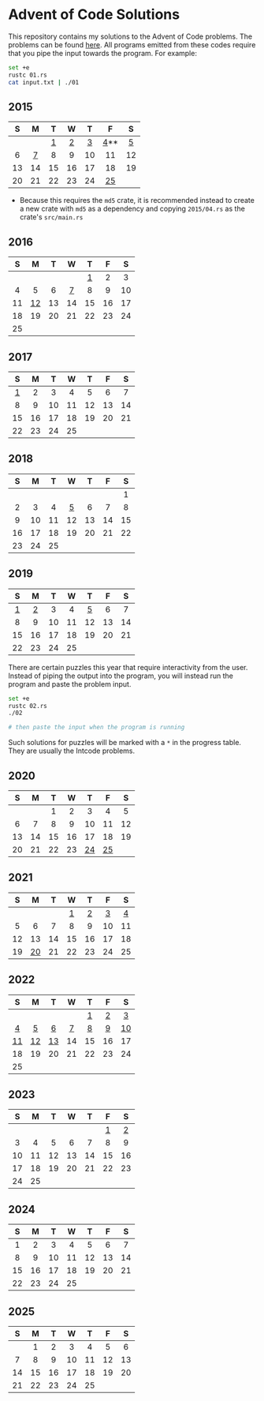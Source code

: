 # Advent of Code Solutions

This repository contains my solutions to the Advent of Code problems. The problems can be found [here](https://adventofcode.com/2015/events). All programs emitted from these codes require that you pipe the input towards the program. For example:

```bash
set +e
rustc 01.rs
cat input.txt | ./01
```

## 2015

| S   | M                 | T                 | W                 | T                 | F                   | S                 |
|:---:|:-----------------:|:-----------------:|:-----------------:|:-----------------:|:-------------------:|:-----------------:|
|     |                   | [1](./2015/01.rs) | [2](./2015/02.rs) | [3](./2015/03.rs) | [4](./2015/04.rs)** | [5](./2015/05.rs) |
| 6   | [7](./2015/07.rs) | 8                 | 9                 | 10                | 11                  | 12                |
| 13  | 14                | 15                | 16                | 17                | 18                  | 19                |
| 20  | 21                | 22                | 23                | 24                | [25](./2015/25.rs)  |                   |

- Because this requires the `md5` crate, it is recommended instead to create a new crate with `md5` as a dependency and copying `2015/04.rs` as the crate's `src/main.rs`

## 2016

| S   | M                  | T   | W                 | T                 | F   | S   |
|:---:|:------------------:|:---:|:-----------------:|:-----------------:|:---:|:---:|
|     |                    |     |                   | [1](./2016/01.rs) | 2   | 3   |
| 4   | 5                  | 6   | [7](./2016/07.rs) | 8                 | 9   | 10  |
| 11  | [12](./2016/12.rs) | 13  | 14                | 15                | 16  | 17  |
| 18  | 19                 | 20  | 21                | 22                | 23  | 24  |
| 25  |                    |     |                   |                   |     |     |

## 2017

| S | M | T | W | T | F | S |
|:-:|:-:|:-:|:-:|:-:|:-:|:-:|
| [1](./2017/01.rs) | 2 | 3 | 4 | 5 | 6 | 7 |
| 8 | 9 | 10 | 11 | 12 | 13 | 14 |
| 15 | 16 | 17 | 18 | 19 | 20 | 21
| 22 | 23 | 24 | 25 |


## 2018

| S   | M   | T   | W                 | T   | F   | S   |
|:---:|:---:|:---:|:-----------------:|:---:|:---:|:---:|
|     |     |     |                   |     |     | 1   |
| 2   | 3   | 4   | [5](./2018/05.rs) | 6   | 7   | 8   |
| 9   | 10  | 11  | 12                | 13  | 14  | 15  |
| 16  | 17  | 18  | 19                | 20  | 21  | 22  |
| 23  | 24  | 25  |                   |     |     |     |

## 2019

| S                 | M                 | T   | W   | T                 | F   | S   |
|:-----------------:|:-----------------:|:---:|:---:|:-----------------:|:---:|:---:|
| [1](./2019/01.rs) | [2](./2019/02.rs) | 3   | 4   | [5](./2019/05.rs) | 6   | 7   |
| 8                 | 9                 | 10  | 11  | 12                | 13  | 14  |
| 15                | 16                | 17  | 18  | 19                | 20  | 21  |
| 22                | 23                | 24  | 25  |                   |     |     |

There are certain puzzles this year that require interactivity from the user. Instead of piping the output into the program, you will instead run the program and paste the problem input.

```bash
set +e
rustc 02.rs
./02

# then paste the input when the program is running
```

Such solutions for puzzles will be marked with a `*` in the progress table. They are usually the Intcode problems.

## 2020

| S   | M   | T   | W   | T                  | F                  | S   |
|:---:|:---:|:---:|:---:|:------------------:|:------------------:|:---:|
|     |     | 1   | 2   | 3                  | 4                  | 5   |
| 6   | 7   | 8   | 9   | 10                 | 11                 | 12  |
| 13  | 14  | 15  | 16  | 17                 | 18                 | 19  |
| 20  | 21  | 22  | 23  | [24](./2020/24.rs) | [25](./2020/25.rs) |     |

## 2021

| S   | M                  | T   | W                 | T                 | F                 | S                 |
|:---:|:------------------:|:---:|:-----------------:|:-----------------:|:-----------------:|:-----------------:|
|     |                    |     | [1](./2021/01.rs) | [2](./2021/02.rs) | [3](./2021/03.rs) | [4](./2021/04.rs) |
| 5   | 6                  | 7   | 8                 | 9                 | 10                | 11                |
| 12  | 13                 | 14  | 15                | 16                | 17                | 18                |
| 19  | [20](./2021/20.rs) | 21  | 22                | 23                | 24                | 25                |

## 2022

| S                  | M                  | T                  | W                 | T                 | F                 | S                  |
|:------------------:|:------------------:|:------------------:|:-----------------:|:-----------------:|:-----------------:|:------------------:|
|                    |                    |                    |                   | [1](./2022/01.rs) | [2](./2022/02.rs) | [3](./2022/03.rs)  |
| [4](./2022/04.rs)  | [5](./2022/05.rs)  | [6](./2022/06.rs)  | [7](./2022/07.rs) | [8](./2022/08.rs) | [9](./2022/09.rs) | [10](./2022/10.rs) |
| [11](./2022/11.rs) | [12](./2022/12.rs) | [13](./2022/13.rs) | 14                | 15                | 16                | 17                 |
| 18                 | 19                 | 20                 | 21                | 22                | 23                | 24                 |
| 25                 |                    |                    |                   |                   |                   |                    |

## 2023

| S   | M   | T   | W   | T   | F                 | S                 |
|:---:|:---:|:---:|:---:|:---:|:-----------------:|:-----------------:|
|     |     |     |     |     | [1](./2023/01.rs) | [2](./2023/02.rs) |
| 3   | 4   | 5   | 6   | 7   | 8                 | 9                 |
| 10  | 11  | 12  | 13  | 14  | 15                | 16                |
| 17  | 18  | 19  | 20  | 21  | 22                | 23                |
| 24  | 25  |     |     |     |                   |                   |

## 2024

| S   | M   | T   | W   | T   | F   | S   |
|:---:|:---:|:---:|:---:|:---:|:---:|:---:|
| 1   | 2   | 3   | 4   | 5   | 6   | 7   |
| 8   | 9   | 10  | 11  | 12  | 13  | 14  |
| 15  | 16  | 17  | 18  | 19  | 20  | 21  |
| 22  | 23  | 24  | 25  |     |     |     |

## 2025

| S   | M   | T   | W   | T   | F   | S   |
|:---:|:---:|:---:|:---:|:---:|:---:|:---:|
|     | 1   | 2   | 3   | 4   | 5   | 6   |
| 7   | 8   | 9   | 10  | 11  | 12  | 13  |
| 14  | 15  | 16  | 17  | 18  | 19  | 20  |
| 21  | 22  | 23  | 24  | 25  |     |     | 

